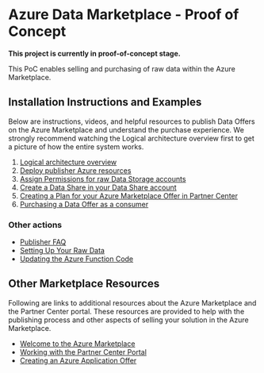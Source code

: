 # Azure Data Marketplace - Proof of Concept

**This project is currently in proof-of-concept stage.**

This PoC enables selling and purchasing of raw data within the Azure Marketplace.


## Installation Instructions and Examples

Below are instructions, videos, and helpful resources to publish Data Offers on the Azure Marketplace and understand the purchase experience. We strongly recommend watching the Logical architecture overview first to get a picture of how the entire system works.

1. [Logical architecture overview](docs/Architecture.md)
1. [Deploy publisher Azure resources](docs/PublisherDeployToAzure.md)
1. [Assign Permissions for raw Data Storage accounts](docs/SetPermissionsOnRawData.md)
1. [Create a Data Share in your Data Share account](docs/CreateDataShare.md)
1. [Creating a Plan for your Azure Marketplace Offer in Partner Center](docs/CreatePlan.md)
1. [Purchasing a Data Offer as a consumer](docs/PurchaseDataOffer.md)

### Other actions

- [Publisher FAQ](./docs/PublisherFaq.md)
- [Setting Up Your Raw Data](docs/RawData.md)
- [Updating the Azure Function Code](docs/UpdateFunction.md)


## Other Marketplace Resources

Following are links to additional resources about the Azure Marketplace and the Partner Center portal. These resources are provided to help with the publishing process and other aspects of selling your solution in the Azure Marketplace.

- [Welcome to the Azure Marketplace](https://docs.microsoft.com/en-us/azure/marketplace/)
- [Working with the Partner Center Portal](https://docs.microsoft.com/en-us/azure/marketplace/partner-center-portal/commercial-marketplace-overview)
- [Creating an Azure Application Offer](https://docs.microsoft.com/en-us/azure/marketplace/partner-center-portal/create-new-azure-apps-offer)
